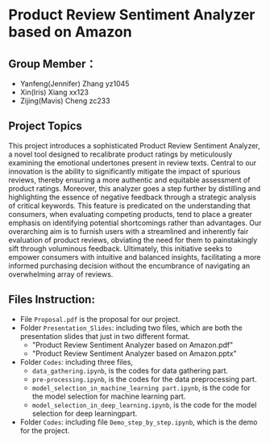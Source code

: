 # Product Review Sentiment Analyzer based on Amazon

## Group Member：
- Yanfeng(Jennifer) Zhang yz1045
- Xin(Iris) Xiang xx123
- Zijing(Mavis) Cheng zc233

## Project Topics

This project introduces a sophisticated Product Review Sentiment Analyzer, a novel tool designed to recalibrate product ratings by meticulously examining the emotional undertones present in review texts. Central to our innovation is the ability to significantly mitigate the impact of spurious reviews, thereby ensuring a more authentic and equitable assessment of product ratings. Moreover, this analyzer goes a step further by distilling and highlighting the essence of negative feedback through a strategic analysis of critical keywords. This feature is predicated on the understanding that consumers, when evaluating competing products, tend to place a greater emphasis on identifying potential shortcomings rather than advantages. Our overarching aim is to furnish users with a streamlined and inherently fair evaluation of product reviews, obviating the need for them to painstakingly sift through voluminous feedback. Ultimately, this initiative seeks to empower consumers with intuitive and balanced insights, facilitating a more informed purchasing decision without the encumbrance of navigating an overwhelming array of reviews.

## Files Instruction:
- File `Proposal.pdf` is the proposal for our project.
- Folder `Presentation_Slides`: including two files, which are both the presentation slides that just in two different format.
    - "Product Review Sentiment Analyzer based on Amazon.pdf"
    - "Product Review Sentiment Analyzer based on Amazon.pptx"
- Folder `Codes`: including three files,
    - `data_gathering.ipynb`, is the codes for data gathering part.
    - `pre-processing.ipynb`, is the codes for the data preprocessing part.
    - `model_selection_in_machine_learning part.ipynb`, is the code for the model selection for machine learning part.
    - `model_selection_in_deep_learning.ipynb`, is the code for the model selection for deep learningpart.
- Folder `Codes`: including file `Demo_step_by_step.ipynb`, which is the demo for the project.
